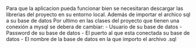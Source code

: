 Para que la aplicacion pueda funcionar bien se necesitaran descargar las librerias del proyecto en su entorno local.
Además de importar el archico sql a su base de datos
Por ultimo en las clases del proyecto que tienen una conexión a mysql se debera de cambiar:
      - Usuario de su base de datos
      - Password de su base de datos
      - El puerto al que esta conectada su base de datos
      - El nombre de la base de datos en la que importo el archivo .sql
